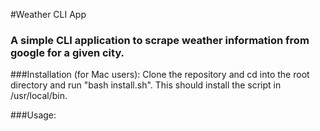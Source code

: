 #Weather CLI App
### A simple CLI application to scrape weather information from google for a given city. 

###Installation (for Mac users): Clone the repository and cd into the root directory and run "bash install.sh". This should install the script in /usr/local/bin.

###Usage:
